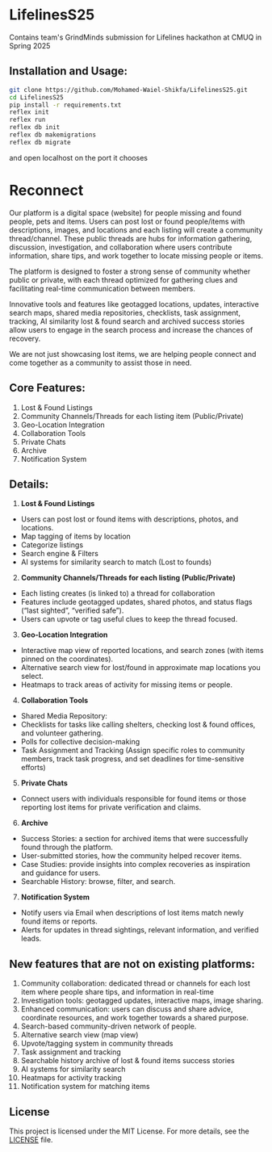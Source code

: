 # LifelinesS25
Contains team's GrindMinds submission for Lifelines hackathon at CMUQ in Spring 2025

## Installation and Usage:

```bash
git clone https://github.com/Mohamed-Waiel-Shikfa/LifelinesS25.git
cd LifelinesS25
pip install -r requirements.txt
reflex init
reflex run
reflex db init  
reflex db makemigrations
reflex db migrate
```

and open localhost on the port it chooses

# Reconnect

Our platform is a digital space (website) for people missing and found people, pets and items. Users can post lost or found people/items with descriptions, images, and locations and each listing will create a community thread/channel. These public threads are hubs for information gathering, discussion, investigation, and collaboration where users contribute information, share tips, and work together to locate missing people or items. 

The platform is designed to foster a strong sense of community whether public or private, with each thread optimized for gathering clues and facilitating real-time communication between members. 

Innovative tools and features like geotagged locations, updates, interactive search maps, shared media repositories, checklists, task assignment, tracking, AI similarity lost & found search and archived success stories allow users to engage in the search process and increase the chances of recovery. 

We are not just showcasing lost items, we are helping people connect and come together as a community to assist those in need.

		
## Core Features:
1. Lost & Found Listings 
2. Community Channels/Threads for each listing item (Public/Private)
3. Geo-Location Integration
4. Collaboration Tools
5. Private Chats
6. Archive
7. Notification System

## Details:
1. **Lost & Found Listings**
-  Users can post lost or found items with descriptions, photos, and locations.
- Map tagging of items by location
- Categorize listings
- Search engine & Filters
- AI systems for similarity search to match (Lost to founds)

2. **Community Channels/Threads for each listing (Public/Private)**
- Each listing creates (is linked to) a thread for collaboration
- Features include geotagged updates, shared photos, and status flags (“last sighted”, “verified safe”).
- Users can upvote or tag useful clues to keep the thread focused.

3. **Geo-Location Integration**
- Interactive map view of reported locations, and search zones (with items pinned on the coordinates). 
- Alternative search view for lost/found in approximate map locations you select.
- Heatmaps to track areas of activity for missing items or people.

4. **Collaboration Tools**
- Shared Media Repository: 
- Checklists for tasks like calling shelters, checking lost & found offices, and volunteer gathering.
- Polls for collective decision-making
- Task Assignment and Tracking (Assign specific roles to community members, track task progress, and set deadlines for time-sensitive efforts)

5. **Private Chats**
- Connect users with individuals responsible for found items or those reporting lost items for private verification and claims.

6. **Archive**
- Success Stories: a section for archived items that were successfully found through the platform.
- User-submitted stories, how the community helped recover items.
- Case Studies: provide insights into complex recoveries as inspiration and guidance for users.
- Searchable History: browse, filter, and search.

7. **Notification System**
- Notify users via Email when descriptions of lost items match newly found items or reports.
- Alerts for updates in thread sightings, relevant information, and verified leads.

## New features that are not on existing platforms:
1. Community collaboration: dedicated thread or channels for each lost item where people share tips, and information in real-time
2. Investigation tools: geotagged updates, interactive maps, image sharing.
3. Enhanced communication: users can discuss and share advice, coordinate resources, and work together towards a shared purpose.
4. Search-based community-driven network of people.
5. Alternative search view (map view)
6. Upvote/tagging system in community threads
7. Task assignment and tracking 
8. Searchable history archive of lost & found items success stories
9. AI systems for similarity search
10. Heatmaps for activity tracking
11. Notification system for matching items

## License

This project is licensed under the MIT License. For more details, see the [LICENSE](https://github.com/Mohamed-Waiel-Shikfa/LifelinesS25/blob/main/LICENSE) file.

